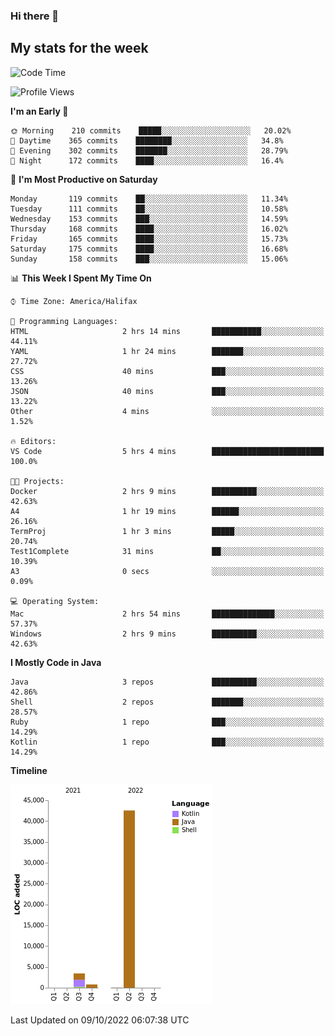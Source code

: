 ### Hi there 👋

## My stats for the week
<!--START_SECTION:waka-->
![Code Time](http://img.shields.io/badge/Code%20Time-406%20hrs%2011%20mins-blue)

![Profile Views](http://img.shields.io/badge/Profile%20Views-0-blue)

**I'm an Early 🐤** 

```text
🌞 Morning    210 commits    █████░░░░░░░░░░░░░░░░░░░░   20.02% 
🌆 Daytime    365 commits    ████████░░░░░░░░░░░░░░░░░   34.8% 
🌃 Evening    302 commits    ███████░░░░░░░░░░░░░░░░░░   28.79% 
🌙 Night      172 commits    ████░░░░░░░░░░░░░░░░░░░░░   16.4%

```
📅 **I'm Most Productive on Saturday** 

```text
Monday       119 commits    ██░░░░░░░░░░░░░░░░░░░░░░░   11.34% 
Tuesday      111 commits    ██░░░░░░░░░░░░░░░░░░░░░░░   10.58% 
Wednesday    153 commits    ███░░░░░░░░░░░░░░░░░░░░░░   14.59% 
Thursday     168 commits    ████░░░░░░░░░░░░░░░░░░░░░   16.02% 
Friday       165 commits    ████░░░░░░░░░░░░░░░░░░░░░   15.73% 
Saturday     175 commits    ████░░░░░░░░░░░░░░░░░░░░░   16.68% 
Sunday       158 commits    ███░░░░░░░░░░░░░░░░░░░░░░   15.06%

```


📊 **This Week I Spent My Time On** 

```text
⌚︎ Time Zone: America/Halifax

💬 Programming Languages: 
HTML                     2 hrs 14 mins       ███████████░░░░░░░░░░░░░░   44.11% 
YAML                     1 hr 24 mins        ███████░░░░░░░░░░░░░░░░░░   27.72% 
CSS                      40 mins             ███░░░░░░░░░░░░░░░░░░░░░░   13.26% 
JSON                     40 mins             ███░░░░░░░░░░░░░░░░░░░░░░   13.22% 
Other                    4 mins              ░░░░░░░░░░░░░░░░░░░░░░░░░   1.52%

🔥 Editors: 
VS Code                  5 hrs 4 mins        █████████████████████████   100.0%

🐱‍💻 Projects: 
Docker                   2 hrs 9 mins        ██████████░░░░░░░░░░░░░░░   42.63% 
A4                       1 hr 19 mins        ██████░░░░░░░░░░░░░░░░░░░   26.16% 
TermProj                 1 hr 3 mins         █████░░░░░░░░░░░░░░░░░░░░   20.74% 
Test1Complete            31 mins             ██░░░░░░░░░░░░░░░░░░░░░░░   10.39% 
A3                       0 secs              ░░░░░░░░░░░░░░░░░░░░░░░░░   0.09%

💻 Operating System: 
Mac                      2 hrs 54 mins       ██████████████░░░░░░░░░░░   57.37% 
Windows                  2 hrs 9 mins        ██████████░░░░░░░░░░░░░░░   42.63%

```

**I Mostly Code in Java** 

```text
Java                     3 repos             ██████████░░░░░░░░░░░░░░░   42.86% 
Shell                    2 repos             ███████░░░░░░░░░░░░░░░░░░   28.57% 
Ruby                     1 repo              ███░░░░░░░░░░░░░░░░░░░░░░   14.29% 
Kotlin                   1 repo              ███░░░░░░░░░░░░░░░░░░░░░░   14.29%

```


**Timeline**

![Chart not found](https://raw.githubusercontent.com/lyndseyy/lyndseyy/main/charts/bar_graph.png) 


 Last Updated on 09/10/2022 06:07:38 UTC
<!--END_SECTION:waka-->